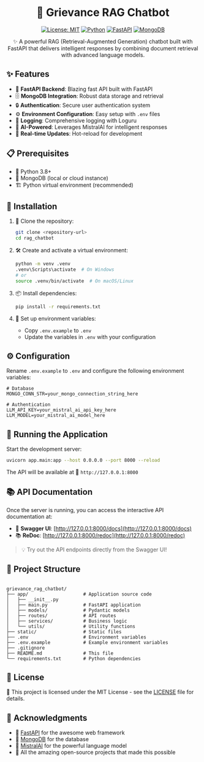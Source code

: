 <div align="center">

# 🤖 Grievance RAG Chatbot

[![License: MIT](https://img.shields.io/badge/License-MIT-yellow.svg)](https://opensource.org/licenses/MIT)
[![Python](https://img.shields.io/badge/Python-3.8+-blue.svg)](https://www.python.org/)
[![FastAPI](https://img.shields.io/badge/FastAPI-009688?style=flat&logo=fastapi&logoColor=white)](https://fastapi.tiangolo.com/)
[![MongoDB](https://img.shields.io/badge/MongoDB-47A248?style=flat&logo=mongodb&logoColor=white)](https://www.mongodb.com/)

✨ A powerful RAG (Retrieval-Augmented Generation) chatbot built with FastAPI that delivers intelligent responses by combining document retrieval with advanced language models.

</div>

## ✨ Features

- 🚀 **FastAPI Backend**: Blazing fast API built with FastAPI
- 🗄️ **MongoDB Integration**: Robust data storage and retrieval
- 🔒 **Authentication**: Secure user authentication system
- ⚙️ **Environment Configuration**: Easy setup with `.env` files
- 📝 **Logging**: Comprehensive logging with Loguru
- 🤖 **AI-Powered**: Leverages MistralAI for intelligent responses
- 🔄 **Real-time Updates**: Hot-reload for development

## 📋 Prerequisites

- 🐍 Python 3.8+
- 🍃 MongoDB (local or cloud instance)
- 🏗️ Python virtual environment (recommended)

## 🚀 Installation

1. 🎯 Clone the repository:
   ```bash
   git clone <repository-url>
   cd rag_chatbot
   ```

2. 🛠️ Create and activate a virtual environment:
   ```bash
   python -m venv .venv
   .venv\Scripts\activate  # On Windows
   # or
   source .venv/bin/activate  # On macOS/Linux
   ```

3. 📦 Install dependencies:
   ```bash
   pip install -r requirements.txt
   ```

4. 🔧 Set up environment variables:
   - Copy `.env.example` to `.env`
   - Update the variables in `.env` with your configuration

## ⚙️ Configuration

Rename `.env.example` to `.env` and configure the following environment variables:

```
# Database
MONGO_CONN_STR=your_mongo_connection_string_here

# Authentication
LLM_API_KEY=your_mistral_ai_api_key_here
LLM_MODEL=your_mistral_ai_model_here
```

## 🚦 Running the Application

Start the development server:

```bash
uvicorn app.main:app --host 0.0.0.0 --port 8000 --reload
```

The API will be available at 🔗 `http://127.0.0.1:8000`

## 📚 API Documentation

Once the server is running, you can access the interactive API documentation at:

- 📘 **Swagger UI**: [http://127.0.0.1:8000/docs](http://127.0.0.1:8000/docs)
- 📚 **ReDoc**: [http://127.0.0.1:8000/redoc](http://127.0.0.1:8000/redoc)

> 💡 Try out the API endpoints directly from the Swagger UI!

## 📁 Project Structure

```

grievance_rag_chatbot/
├── app/                    # Application source code
│   ├── __init__.py
│   ├── main.py             # FastAPI application
│   ├── models/             # Pydantic models
│   ├── routes/             # API routes
│   ├── services/           # Business logic
│   └── utils/              # Utility functions
├── static/                 # Static files
├── .env                    # Environment variables
├── .env.example            # Example environment variables
├── .gitignore
├── README.md               # This file
└── requirements.txt        # Python dependencies
```

## 📄 License

📄 This project is licensed under the MIT License - see the [LICENSE](LICENSE) file for details.

## 🙏 Acknowledgments

- 🚀 [FastAPI](https://fastapi.tiangolo.com/) for the awesome web framework
- 🍃 [MongoDB](https://www.mongodb.com/) for the database
- 🤖 [MistralAI](https://mistral.ai/) for the powerful language model
- 🙏 All the amazing open-source projects that made this possible
